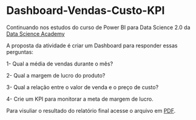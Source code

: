 # Dashboard-Vendas-Custo-KPI

Continuando nos estudos do curso de Power BI para Data Science 2.0 da [Data Science Academy](https://www.datascienceacademy.com.br/start)

A proposta da atividade é criar um Dashboard para responder essas perguntas:

1- Qual a média de vendas durante o mês?

2- Qual a margem de lucro do produto?

3- Qual a relação entre o valor de venda e o preço de custo? 

4- Crie um KPI para monitorar a meta de margem de lucro.


Para visuliar o resultado do relatório final acesse o arquivo em [PDF]().

